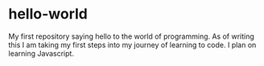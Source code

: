 # hello-world
My first repository saying hello to the world of programming.
As of writing this I am taking my first steps into my journey of learning to code.
I plan on learning Javascript.
